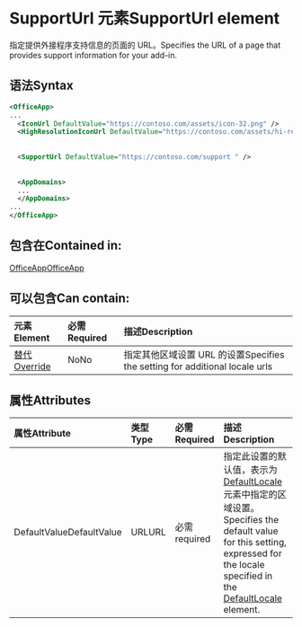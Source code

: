 # <a name="supporturl-element"></a><span data-ttu-id="09f75-101">SupportUrl 元素</span><span class="sxs-lookup"><span data-stu-id="09f75-101">SupportUrl element</span></span>

<span data-ttu-id="09f75-102">指定提供外接程序支持信息的页面的 URL。</span><span class="sxs-lookup"><span data-stu-id="09f75-102">Specifies the URL of a page that provides support information for your add-in.</span></span>

## <a name="syntax"></a><span data-ttu-id="09f75-103">语法</span><span class="sxs-lookup"><span data-stu-id="09f75-103">Syntax</span></span>

```XML
<OfficeApp>
...
  <IconUrl DefaultValue="https://contoso.com/assets/icon-32.png" />
  <HighResolutionIconUrl DefaultValue="https://contoso.com/assets/hi-res-icon.png"/>
  
  
  <SupportUrl DefaultValue="https://contoso.com/support " />
  
  
  <AppDomains>
  ...
  </AppDomains>
...
</OfficeApp>
```

## <a name="contained-in"></a><span data-ttu-id="09f75-104">包含在</span><span class="sxs-lookup"><span data-stu-id="09f75-104">Contained in:</span></span>

[<span data-ttu-id="09f75-105">OfficeApp</span><span class="sxs-lookup"><span data-stu-id="09f75-105">OfficeApp</span></span>](officeapp.md)

## <a name="can-contain"></a><span data-ttu-id="09f75-106">可以包含</span><span class="sxs-lookup"><span data-stu-id="09f75-106">Can contain:</span></span>

|  <span data-ttu-id="09f75-107">元素</span><span class="sxs-lookup"><span data-stu-id="09f75-107">Element</span></span> | <span data-ttu-id="09f75-108">必需</span><span class="sxs-lookup"><span data-stu-id="09f75-108">Required</span></span> | <span data-ttu-id="09f75-109">描述</span><span class="sxs-lookup"><span data-stu-id="09f75-109">Description</span></span>  |
|:-----|:-----|:-----|
|  [<span data-ttu-id="09f75-110">替代</span><span class="sxs-lookup"><span data-stu-id="09f75-110">Override</span></span>](override.md)   | <span data-ttu-id="09f75-111">No</span><span class="sxs-lookup"><span data-stu-id="09f75-111">No</span></span> | <span data-ttu-id="09f75-112">指定其他区域设置 URL 的设置</span><span class="sxs-lookup"><span data-stu-id="09f75-112">Specifies the setting for additional locale urls</span></span> |

## <a name="attributes"></a><span data-ttu-id="09f75-113">属性</span><span class="sxs-lookup"><span data-stu-id="09f75-113">Attributes</span></span>

|<span data-ttu-id="09f75-114">**属性**</span><span class="sxs-lookup"><span data-stu-id="09f75-114">**Attribute**</span></span>|<span data-ttu-id="09f75-115">**类型**</span><span class="sxs-lookup"><span data-stu-id="09f75-115">**Type**</span></span>|<span data-ttu-id="09f75-116">**必需**</span><span class="sxs-lookup"><span data-stu-id="09f75-116">**Required**</span></span>|<span data-ttu-id="09f75-117">**描述**</span><span class="sxs-lookup"><span data-stu-id="09f75-117">**Description**</span></span>|
|:-----|:-----|:-----|:-----|
|<span data-ttu-id="09f75-118">DefaultValue</span><span class="sxs-lookup"><span data-stu-id="09f75-118">DefaultValue</span></span>|<span data-ttu-id="09f75-119">URL</span><span class="sxs-lookup"><span data-stu-id="09f75-119">URL</span></span>|<span data-ttu-id="09f75-120">必需</span><span class="sxs-lookup"><span data-stu-id="09f75-120">required</span></span>|<span data-ttu-id="09f75-121">指定此设置的默认值，表示为 [DefaultLocale](defaultlocale.md) 元素中指定的区域设置。</span><span class="sxs-lookup"><span data-stu-id="09f75-121">Specifies the default value for this setting, expressed for the locale specified in the [DefaultLocale](defaultlocale.md) element.</span></span>|
